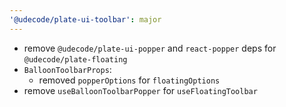 ```yaml
---
'@udecode/plate-ui-toolbar': major
---
```


- remove `@udecode/plate-ui-popper` and `react-popper` deps for `@udecode/plate-floating`
- `BalloonToolbarProps`:
  - removed `popperOptions` for `floatingOptions`
- remove `useBalloonToolbarPopper` for `useFloatingToolbar`